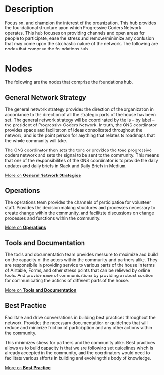 # Description

Focus on, and champion the interest of the organization. This hub provides the foundational structure upon which Progressive Coders Network operates. This hub focuses on providing channels and open areas for people to participate, ease the stress and remove/minimize any confusion that may come upon the stochastic nature of the network. The following are nodes that comprise the foundations hub.

# Nodes

The following are the nodes that comprise the foundations hub.

## General Network Strategy

The general network strategy provides the direction of the organization in accordance to the direction of all the strategic parts of the house has been set. The general network strategy will be coordinated by the is – by label – the president of Progressive Coders Network. In truth, the GNS coordinator provides space and facilitation of ideas consolidated throughout the network, and is the point person for anything that relates to roadmaps that the whole community will take. 

The GNS coordinator then sets the tone or provides the tone progressive coders network and sets the signal to be sent to the community. This means that one of the responsibilities of the GNS coordinator is to provide the daily updates and daily briefs in Slack and Daily Briefs in Medium.

[More on **General Network Strategies**](General-Network-Strategy)

## Operations

The operations team provides the channels of participation for volunteer staff. Provides the decision making structures and processes necessary to create change within the community, and facilitate discussions on change processes and functions within the community.

[More on **Operations**](Operations)

## Tools and Documentation

The tools and documentation team provides measure to maximize and build on the capacity of the acters within the community and partners alike. They are responsibile in providing service to various parts of the house in terms of Airtable, Forms, and other stress points that can be relieved by online tools. And provide ease of communications by providing a robust solution for communicating the actions of different parts of the house. 

[More on **Tools and Documentation**](Tools-and-Documentation)

## Best Practice

Facilitate and drive conversations in building best practices throughout the network. Provides the necessary documentatiion or guidelines that will reduce and minimize friction of particiaption and any other actions within the community.

This minimizes stress for partners and the community alike. Best practices allows us to build capacity in that we are following set guidelines which is already accepted in the community, and the coordinators would need to facilitate various efforts in building and evolving this body of knowledge.

[More on **Best Practice**](Best-Practice)
